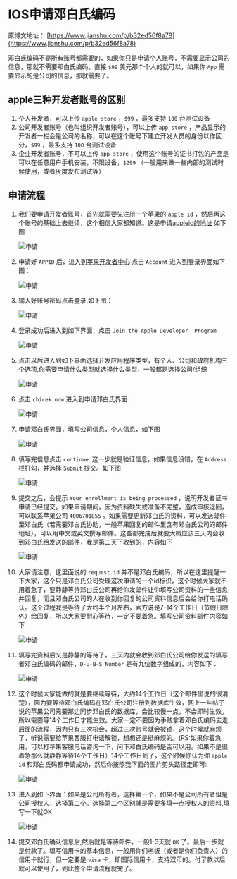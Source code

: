 # IOS申请邓白氏编码
原博文地址： [https://www.jianshu.com/p/b32ed56f8a78](https://www.jianshu.com/p/b32ed56f8a78)

邓白氏编码不是所有账号都需要的，如果你只是申请个人账号，不需要显示公司的信息，那就不需要邓白氏编码，直接 `$99` 美元那个个人的就可以，如果你 `App` 需要显示的是公司的信息，那就需要了。

## apple三种开发者账号的区别
1. 个人开发者，可以上传 `apple store` ，`$99` ，最多支持 `100` 台测试设备
1. 公司开发者账号（也叫组织开发者账号），可以上传 `app store` ，产品显示的开发者一栏会是公司的名称，可以在这个账号下建立开发人员的身份以作区分，`$99` ，最多支持 `100` 台测试设备
1. 企业开发者账号，不可以上传 `app store` ，使用这个账号的证书打包的产品是可以在任意用户手机安装，不限设备，`$299` （一般用来做一些内部的测试时候使用，或者灰度发布测试等）

## 申请流程
1. 我们要申请开发者账号，首先就需要先注册一个苹果的 `apple id` ，然后再这个账号的基础上去继续，这个相信大家都知道。这是申请[appleid的地址](https://appleid.apple.com/account) 如下图

    ![申请](/Images/Essay/IOS申请邓白氏编码/apply_01.png "申请")

1. 申请好 `APPID` 后，进入到[苹果开发者中心](http://https://developer.apple.com/) 点击 `Account` 进入到登录界面如下图：

    ![申请](/Images/Essay/IOS申请邓白氏编码/apply_02.png "申请")

1. 输入好账号密码点击登录,如下图：

    ![申请](/Images/Essay/IOS申请邓白氏编码/apply_03.png "申请")

1. 登录成功后进入到如下界面，点击 `Join the Apple Developer  Program`

    ![申请](/Images/Essay/IOS申请邓白氏编码/apply_04.png "申请")

1. 点击以后进入到如下界面选择开发应用程序类型，有个人、公司和政府机构三个选项,你需要申请什么类型就选择什么类型，一般都是选择公司/组织

    ![申请](/Images/Essay/IOS申请邓白氏编码/apply_05.png "申请")

1. 点击 `chicek now` 进入到申请邓白氏界面

    ![申请](/Images/Essay/IOS申请邓白氏编码/apply_06.png "申请")

1. 申请邓白氏界面，填写公司信息，个人信息，如下图

    ![申请](/Images/Essay/IOS申请邓白氏编码/apply_07.png "申请")

1. 填写完信息点击 `continue` ,这一步就是验证信息，如果信息没错，在 `Address` 栏打勾，并选择 `Submit` 提交。如下图

    ![申请](/Images/Essay/IOS申请邓白氏编码/apply_08.jpg "申请")

1. 提交之后，会提示 `Your enrollment is being processed` ，说明开发者证书申请已经提交。如果申请期间，因为资料缺失或准备不完整，造成审核退回，可以联系苹果公司 `4006701855` 。如果需要更新邓白氏的资料，可以发送邮件至邓白氏（若需要邓白氏协助，一般苹果回复的邮件里含有邓白氏公司的邮件地址），可以用中文或英文撰写邮件。这些都完成后就要大概应该三天内会收到邓白氏给发送的邮件，我是第二天下收到的，内容如下

    ![申请](/Images/Essay/IOS申请邓白氏编码/apply_09.png "申请")

1. 大家请注意，这里面说的 `request id` 并不是邓白氏编码，所以在这里提醒一下大家，这个只是邓白氏公司受理这次申请的一个id标识，这个时候大家就不用着急了，要静静等待邓白氏公司再给你发邮件让你填写公司资料的一些信息并回复，而且邓白氏公司的人在收到你回复的公司资料信息后会给你打电话确认。这个过程我是等待了大约半个月左右，官方说是7-14个工作日（节假日除外）给回复，所以大家要耐心等待，一定不要着急。填写公司资料邮件内容如下

    ![申请](/Images/Essay/IOS申请邓白氏编码/apply_10.png "申请")

1.  填写完资料后又是静静的等待了，三天内就会收到邓白氏公司给你发送的填写者邓白氏编码的邮件，`D-U-N-S Number` 是有九位数字组成的，内容如下：

    ![申请](/Images/Essay/IOS申请邓白氏编码/apply_11.png "申请")

1. 这个时候大家能做的就是要继续等待，大约14个工作日（这个邮件里说的很清楚），因为要等待邓白氏编码在邓白氏公司注册到数据库生效，网上一些帖子说的苹果公司需要那边同步邓白氏的数据库，会比较慢一点，不会即时生效，所以需要等14个工作日才能生效。大家一定不要因为手贱拿着邓白氏编码去走后面的流程，因为只有三次机会，超过三次账号就会被锁，这个时候就麻烦了，听说需要给苹果客服打电话解锁，想想还是挺麻烦的。(PS:如果你着急用，可以打苹果客服电话咨询一下，问下邓白氏编码是否可以用。如果不是很着急那么就静静等待14个工作日）14个工作日到了，这个时候你认为你 `apple id` 和邓白氏码都申请成功，然后你按照我下面的图片剪头路径走即可:

    ![申请](/Images/Essay/IOS申请邓白氏编码/apply_12.png "申请")

1. 进入到如下界面：如果是公司所有者，选择第一个，如果不是公司所有者但是公司授权人，选择第二个。选择第二个区别就是需要多填一点授权人的资料,填写一下就OK

    ![申请](/Images/Essay/IOS申请邓白氏编码/apply_13.png "申请")

1. 提交邓白氏确认信息后,然后就是等待邮件，一般1-3天就 `OK` 了。最后一步就是付款了。填写信用卡的基本信息，一般用你们老板（或者是你们负责人）的信用卡就行，但一定要是 `visa` 卡，即国际信用卡，支持双币的。付了款以后就可以使用了，到此整个申请流程就完了。

